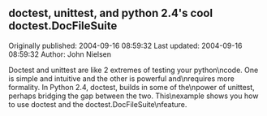 ## doctest, unittest, and python 2.4's cool  doctest.DocFileSuite 
Originally published: 2004-09-16 08:59:32 
Last updated: 2004-09-16 08:59:32 
Author: John Nielsen 
 
Doctest and unittest are like 2 extremes of testing your python\ncode. One is simple and intuitive and the other is powerful and\nrequires more formality. In Python 2.4, doctest, builds in some of the\npower of unittest, perhaps bridging the gap between the two. This\nexample shows you how to use doctest and the doctest.DocFileSuite\nfeature.